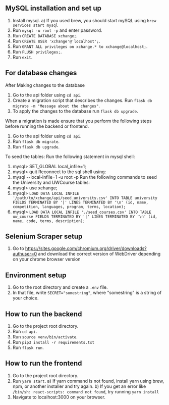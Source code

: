 ## MySQL installation and set up

1. Install mysql.
   a) If you used brew, you should start mySQL using `brew services start mysql`
2. Run `mysql -u root -p` and enter password.
3. Run `CREATE DATABASE xchange;`.
4. Run `CREATE USER 'xchange'@'localhost';`.
5. Run `GRANT ALL privileges on xchange.* to xchange@localhost;`.
6. Run `FLUSH privileges;`.
7. Run `exit`.

## For database changes

After Making changes to the database

1. Go to the api folder using `cd api`.
2. Create a migration script that describes the changes. Run `flask db migrate -m "Message about the changes"`.
3. To apply the changes to the database run `flask db upgrade`.

When a migration is made ensure that you perform the following steps before running the backend or frontend.

1. Go to the api folder using `cd api`.
2. Run `flask db migrate`.
3. Run `flask db upgrade`.

To seed the tables: 
Run the following statement in mysql shell:
1. mysql> SET_GLOBAL local_infile=1;
2. mysql> quit 
Reconnect to the sql shell using: 
3. mysql --local-infile=1 -u root -p
Run the following commands to seed the University and UWCourse tables:
4. mysql> use xchange;
5. mysql> `LOAD DATA LOCAL INFILE '/path/to/xchange/api/seed_university.csv' INTO TABLE university FIELDS TERMINATED BY '|' LINES TERMINATED BY '\n' (id, name, competition, languages, program, terms, location);`
6. mysql> `LOAD DATA LOCAL INFILE './seed_courses.csv' INTO TABLE uw_course FIELDS TERMINATED BY '|' LINES TERMINATED BY '\n' (id, name, code, terms, description);`

## Selenium Scraper setup

1. Go to https://sites.google.com/chromium.org/driver/downloads?authuser=0 and download the correct version of WebDriver depending on your chrome browser version

## Environment setup
1. Go to the root directory and create a `.env` file. 
2. In that file, write `SECRET="somestring"`, where "somestring" is a string of your choice.

## How to run the backend

1. Go to the project root directory.
2. Run `cd api`.
3. Run `source venv/bin/activate`.
4. Run `pip3 install -r requirements.txt`
5. Run `flask run`.

## How to run the frontend

1. Go to the project root directory.
2. Run `yarn start`.
   a) If yarn command is not found, install yarn using brew, npm, or another installer and try again.
   b) If you get an error like `/bin/sh: react-scripts: command not found`, try running `yarn install`
3. Navigate to localhost:3000 on your browser.
